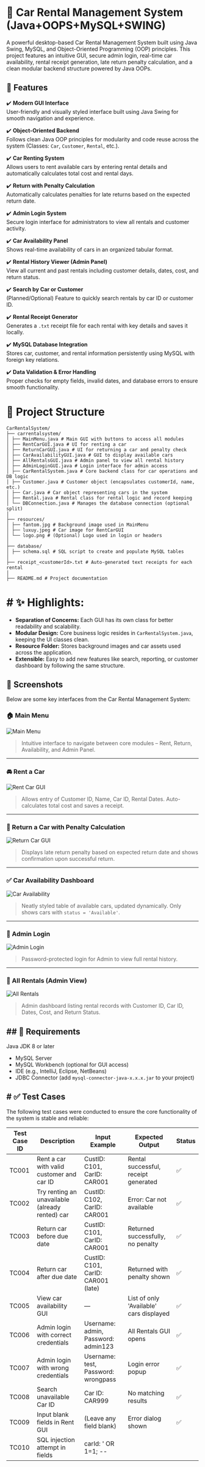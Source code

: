 
# 🚗 Car Rental Management System (Java+OOPS+MySQL+SWING)


A powerful desktop-based Car Rental Management System built using Java Swing, MySQL, and Object-Oriented Programming (OOP) principles. This project features an intuitive GUI, secure admin login, real-time car availability, rental receipt generation, late return penalty calculation, and a clean modular backend structure powered by Java OOPs.


## 📌 Features

✔️ **Modern GUI Interface**  
User-friendly and visually styled interface built using Java Swing for smooth navigation and experience.

✔️ **Object-Oriented Backend**  
Follows clean Java OOP principles for modularity and code reuse across the system (Classes: `Car`, `Customer`, `Rental`, etc.).

✔️ **Car Renting System**  
Allows users to rent available cars by entering rental details and automatically calculates total cost and rental days.

✔️ **Return with Penalty Calculation**  
Automatically calculates penalties for late returns based on the expected return date.

✔️ **Admin Login System**  
Secure login interface for administrators to view all rentals and customer activity.

✔️ **Car Availability Panel**  
Shows real-time availability of cars in an organized tabular format.

✔️ **Rental History Viewer (Admin Panel)**  
View all current and past rentals including customer details, dates, cost, and return status.

✔️ **Search by Car or Customer**  
(Planned/Optional) Feature to quickly search rentals by car ID or customer ID.

✔️ **Rental Receipt Generator**  
Generates a `.txt` receipt file for each rental with key details and saves it locally.

✔️ **MySQL Database Integration**  
Stores car, customer, and rental information persistently using MySQL with foreign key relations.

✔️ **Data Validation & Error Handling**  
Proper checks for empty fields, invalid dates, and database errors to ensure smooth functionality.


# 🧱 Project Structure
```text
CarRentalSystem/
├── carrentalsystem/
│ ├── MainMenu.java # Main GUI with buttons to access all modules
│ ├── RentCarGUI.java # UI for renting a car
│ ├── ReturnCarGUI.java # UI for returning a car and penalty check
│ ├── CarAvailabilityGUI.java # GUI to display available cars
│ ├── AllRentalsGUI.java # Admin panel to view all rental history
│ ├── AdminLoginGUI.java # Login interface for admin access
│ ├── CarRentalSystem.java # Core backend class for car operations and DB logic
│ ├── Customer.java # Customer object (encapsulates customerId, name, etc.)
│ ├── Car.java # Car object representing cars in the system
│ ├── Rental.java # Rental class for rental logic and record keeping
│ └── DBConnection.java # Manages the database connection (optional split)
│
├── resources/
│ ├── fantom.jpg # Background image used in MainMenu
│ ├── luxuy.jpeg # Car image for RentCarGUI
│ └── logo.png # (Optional) Logo used in login or headers
│
├── database/
│ ├── schema.sql # SQL script to create and populate MySQL tables
│
├── receipt_<customerId>.txt # Auto-generated text receipts for each rental
│
├── README.md # Project documentation
```
   # # ✨ Highlights:
   
- **Separation of Concerns:** Each GUI has its own class for better readability and scalability.
- **Modular Design:** Core business logic resides in `CarRentalSystem.java`, keeping the UI classes clean.
- **Resource Folder:** Stores background images and car assets used across the application.
- **Extensible:** Easy to add new features like search, reporting, or customer dashboard by following the same structure.

## 📸 Screenshots

Below are some key interfaces from the Car Rental Management System:

### 🏠 Main Menu
![Main Menu](resources/screenshots/main_menu.png)
> Intuitive interface to navigate between core modules – Rent, Return, Availability, and Admin Panel.

---

### 🚘 Rent a Car
![Rent Car GUI](resources/screenshots/rent_car.png)
> Allows entry of Customer ID, Name, Car ID, Rental Dates. Auto-calculates total cost and saves a receipt.

---

### 🔄 Return a Car with Penalty Calculation
![Return Car GUI](resources/screenshots/return_car.png)
> Displays late return penalty based on expected return date and shows confirmation upon successful return.

---

### ✅ Car Availability Dashboard
![Car Availability](resources/screenshots/car_availability.png)
> Neatly styled table of available cars, updated dynamically. Only shows cars with `status = 'Available'`.

---

### 🔐 Admin Login
![Admin Login](resources/screenshots/admin_login.png)
> Password-protected login for Admin to view full rental history.

---

### 📜 All Rentals (Admin View)
![All Rentals](resources/screenshots/all_rentals.png)
> Admin dashboard listing rental records with Customer ID, Car ID, Dates, Cost, and Return Status.



## ## 🔧 Requirements

 Java JDK 8 or later
- MySQL Server
- MySQL Workbench (optional for GUI access)
- IDE (e.g., IntelliJ, Eclipse, NetBeans)
- JDBC Connector (add `mysql-connector-java-x.x.x.jar` to your project)


## # ✅ Test Cases
The following test cases were conducted to ensure the core functionality of the system is stable and reliable:

| Test Case ID | Description                                      | Input Example                          | Expected Output                         | Status |
|--------------|--------------------------------------------------|----------------------------------------|-----------------------------------------|--------|
| TC001        | Rent a car with valid customer and car ID       | CustID: C101, CarID: CAR001            | Rental successful, receipt generated    | ✅     |
| TC002        | Try renting an unavailable (already rented) car | CustID: C102, CarID: CAR001            | Error: Car not available                | ✅     |
| TC003        | Return car before due date                      | CustID: C101, CarID: CAR001            | Returned successfully, no penalty       | ✅     |
| TC004        | Return car after due date                        | CustID: C101, CarID: CAR001 (late)     | Returned with penalty shown             | ✅     |
| TC005        | View car availability GUI                        | —                                      | List of only 'Available' cars displayed | ✅     |
| TC006        | Admin login with correct credentials             | Username: admin, Password: admin123    | All Rentals GUI opens                   | ✅     |
| TC007        | Admin login with wrong credentials               | Username: test, Password: wrongpass    | Login error popup                       | ✅     |
| TC008        | Search unavailable Car ID                        | Car ID: CAR999                         | No matching results                     | ✅     |
| TC009        | Input blank fields in Rent GUI                   | (Leave any field blank)                | Error dialog shown                      | ✅     |
| TC010        | SQL injection attempt in fields                  | carId: ' OR 1=1; --